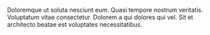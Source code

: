 Doloremque ut soluta nesciunt eum. Quasi tempore nostrum veritatis. Voluptatum vitae consectetur. Dolorem a qui dolores qui vel. Sit et architecto beatae est voluptates necessitatibus.